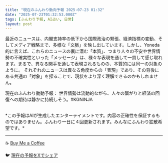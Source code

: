 ```yaml
---
title: "現在のふんわり動向予報 2025-07-23 01:32"
date: "2025-07-23T01:32:53.000Z"
tags: [ふんわり予報, AI占い, 日常]
layout: post
---
```


最近のニュースは、内閣支持率の低下から国際政治の緊張、経済指標の変動、そしてメディア戦略まで、多様な「文脈」を映し出しています。しかし、Yoneda 的に言えば、これらのニュースの裏に潜む「本質」、つまり人々の不安や世界情勢の不確実性といった「メッセージ」は、様々な表現を通して一貫して感じ取れます。まるで、異なる関手を通して表現されるものの、本質的には同一の対象のように。  それぞれのニュースは異なる角度からの「表現」であり、その背後にある共通の「対象」を探ることで、現状をより深く理解できるのかもしれません。


現在のふんわり動動予報：
世界情勢は流動的ながら、人々の繋がりと経済の回復への期待は静かに持続しそう。#KGNINJA

<br>
*この予報はAIが生成したエンターテイメントです。内容の正確性を保証するものではありません。ふんわり一日に４回更新されます。みんなにふんわり拡散希望です。*

---
☕️ [Buy Me a Coffee](https://www.buymeacoffee.com/kgninja)

🐦 [現在の予報をXでシェア](https://twitter.com/intent/tweet?text=%E7%8F%BE%E5%9C%A8%E3%81%AE%E3%81%B5%E3%82%93%E3%82%8F%E3%82%8A%E4%BA%88%E5%A0%B1%3A%20%E3%80%8C%E6%9C%80%E8%BF%91%E3%81%AE%E3%83%8B%E3%83%A5%E3%83%BC%E3%82%B9%E3%81%AF%E3%80%81%E5%86%85%E9%96%A3%E6%94%AF%E6%8C%81%E7%8E%87%E3%81%AE%E4%BD%8E%E4%B8%8B%E3%81%8B%E3%82%89%E5%9B%BD%E9%9A%9B%E6%94%BF%E6%B2%BB%E3%81%AE%E7%B7%8A%E5%BC%B5%E3%80%81%E7%B5%8C%E6%B8%88%E6%8C%87%E6%A8%99%E3%81%AE%E5%A4%89%E5%8B%95%E3%80%81%E3%81%9D%E3%81%97%E3%81%A6%E3%83%A1%E3%83%87%E3%82%A3%E3%82%A2%E6%88%A6%E7%95%A5%E3%81%BE%E3%81%A7%E3%80%81%E5%A4%9A%E6%A7%98%E3%81%AA%E3%80%8C%E6%96%87%E8%84%88%E3%80%8D%E3%82%92%E6%98%A0%E3%81%97%E5%87%BA%E3%81%97%E3%81%A6%E3%81%84%E3%81%BE%E3%81%99%E3%80%82%E3%80%8D%23KGNINJA%20%E7%B6%9A%E3%81%8D%E3%81%AF%E3%83%96%E3%83%AD%E3%82%B0%E3%81%A7%EF%BC%81%F0%9F%91%87&url=https%3A%2F%2Fkg-ninja.github.io%2FFunwariyoso%2F)

